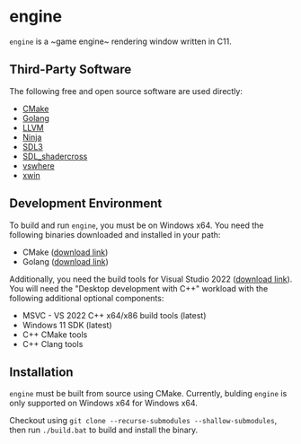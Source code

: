 # engine

`engine` is a ~game engine~ rendering window written in C11.

## Third-Party Software

The following free and open source software are used directly:

* [CMake](https://github.com/Kitware/CMake)
* [Golang](https://github.com/golang/go)
* [LLVM](https://github.com/llvm/llvm-project)
* [Ninja](https://github.com/ninja-build/ninja)
* [SDL3](https://github.com/libsdl-org/SDL)
* [SDL_shadercross](https://github.com/libsdl-org/SDL_shadercross)
* [vswhere](https://github.com/microsoft/vswhere)
* [xwin](https://github.com/Jake-Shadle/xwin)

## Development Environment

To build and run `engine`, you must be on Windows x64. You need the following binaries downloaded and installed in your path:

* CMake ([download link](https://cmake.org/download))
* Golang ([download link](https://go.dev/doc/install))

Additionally, you need the build tools for Visual Studio 2022 ([download link](https://visualstudio.microsoft.com/downloads/#build-tools-for-visual-studio-2022)). You will need the "Desktop development with C++" workload with the following additional optional components:

* MSVC - VS 2022 C++ x64/x86 build tools (latest)
* Windows 11 SDK (latest)
* C++ CMake tools
* C++ Clang tools

## Installation

`engine` must be built from source using CMake. Currently, bulding `engine` is only supported on Windows x64 for Windows x64.

Checkout using `git clone --recurse-submodules --shallow-submodules`, then run `./build.bat` to build and install the binary.
